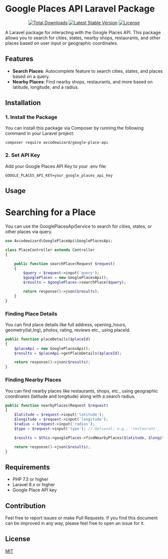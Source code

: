 # Google Places API Laravel Package 

<p align="center">
<a href="https://packagist.org/packages/avcodewizard/google-place-api"><img src="https://img.shields.io/packagist/dt/avcodewizard/google-place-api" alt="Total Downloads"></a>
<a href="https://packagist.org/packages/avcodewizard/google-place-api"><img src="https://img.shields.io/packagist/v/avcodewizard/google-place-api" alt="Latest Stable Version"></a>
<a href="https://packagist.org/packages/avcodewizard/google-place-api"><img src="https://img.shields.io/packagist/l/avcodewizard/google-place-api" alt="License"></a>
</p>

A Laravel package for interacting with the Google Places API. This package allows you to search for cities, states, nearby shops, restaurants, and other places based on user input or geographic coordinates.

## Features

- **Search Places**: Autocomplete feature to search cities, states, and places based on a query.
- **Nearby Places**: Find nearby shops, restaurants, and more based on latitude, longitude, and a radius.

## Installation

### 1. Install the Package

You can install this package via Composer by running the following command in your Laravel project:
```
composer require avcodewizard/google-place-api
```
### 2. Set API Key

Add your Google Places API Key to your .env file:

```env
GOOGLE_PLACES_API_KEY=your_google_places_api_key
```

## Usage
# Searching for a Place

You can use the GooglePlacesApiService to search for cities, states, or other places via query.

```php
use Avcodewizard\GooglePlaceApi\GooglePlacesApi;

class PlaceController extends Controller
{

    public function searchPlace(Request $request)
    {
        $query = $request->input('query');
        $googlePlaces = new GooglePlacesApi();
        $results = $googlePlaces->searchPlace($query);

        return response()->json($results);
    }
}
```

### Finding Place Details

You can find place details like full address, opening_hours, geometry(lat,lng), photos, rating, reviews etc., using placeId.

```php
public function placeDetails($placeId)
{
    $placeApi = new GooglePlacesApi();
    $results = $placeApi->getPlaceDetails($placeId);

    return response()->json($results);
}
```

### Finding Nearby Places

You can find nearby places like restaurants, shops, etc., using geographic coordinates (latitude and longitude) along with a search radius.

```php
public function nearbyPlaces(Request $request)
{
    $latitude = $request->input('latitude');
    $longitude = $request->input('longitude');
    $radius = $request->input('radius');
    $type = $request->input('type'); // Optional: e.g., 'restaurant', 'store'

    $results = $this->googlePlaces->findNearbyPlaces($latitude, $longitude, $radius, $type);

    return response()->json($results);
}
```

## Requirements
* PHP 7.3 or higher
* Laravel 8.x or higher
* Google Place API key

## Contribution
Feel free to report issues or make Pull Requests.
If you find this document can be improved in any way, please feel free to open an issue for it.

## License
[MIT](http://opensource.org/licenses/MIT)
